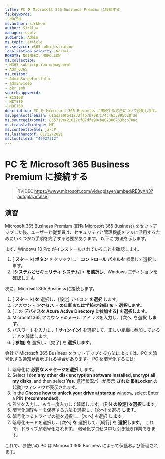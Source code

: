```yaml
---
title: PC を Microsoft 365 Business Premium に接続する
f1.keywords:
- NOCSH
ms.author: sirkkuw
author: Sirkkuw
manager: scotv
audience: Admin
ms.topic: article
ms.service: o365-administration
localization_priority: Normal
ROBOTS: NOINDEX, NOFOLLOW
ms.collection:
- M365-subscription-management
- Adm_O365
ms.custom:
- AdminSurgePortfolio
- adminvideo
- okr_smb
search.appverid:
- BCS160
- MET150
- MOE150
description: PC を Microsoft 365 Business に接続する方法について説明します。
ms.openlocfilehash: 61adae68541233ffb7b7087174c4633995b28fdd
ms.sourcegitcommit: 855719ee21017cf87dfa98cbe62806763bcb78ac
ms.translationtype: MT
ms.contentlocale: ja-JP
ms.lasthandoff: 01/22/2021
ms.locfileid: "49927312"
---
```

# <a name="connect-your-pc-to-microsoft-365-business-premium"></a>PC を Microsoft 365 Business Premium に接続する

> [!VIDEO https://www.microsoft.com/videoplayer/embed/RE3yXh3?autoplay=false]

## <a name="try-it"></a>演習
Microsoft 365 Business Premium (旧称 Microsoft 365 Business) をセットアップした後、ユーザーと従業員は、セキュリティと管理機能をフルに活用するためにいくつかの手順を完了する必要があります。 以下に&#39;方法を示します。

まず、Windows 10 Pro がインストールされていることを確認します。

1. [  **スタート] ボタン** をクリックし、  **コントロール パネルを** 検索して選択します。
2. [**システムとセキュリティ システム]**   >   **を選択し**、Windows エディションを確認します。

次に、Microsoft 365 Business に接続します。

1. [  **スタート] を** 選択し、[設定] アイコン  **を選択** します。
2. [アカウント **アクセス**  >   **の仕事または学校の接続] を**   >   **選択します**。
3. [この  **デバイスを Azure Active Directory に参加する] を選択します**。
4. Microsoft 365 アカウントのメール アドレスを入力し、[次へ] を選択  **します**。
5. パスワードを入力し、[  **サインイン]** を選択して、正しい組織に参加していることを確認します。
6. [  **参加] を** 選択し、[完了] を  **選択します**。

会社で Microsoft 365 Business をセットアップする方法によっては、PC を暗号化する通知が表示される場合があります。 PC を暗号化するには:

1. 暗号化に  **必要なメッセージを選択**  します。
2. Select  **I don&#39;any other disk encryption software installed, encrypt all my disks,** and then select  **Yes**. 進行状況バーが表示  **された [BitLocker**  の起動] ウィンドウが表示されます。
3. In the  **Choose how to unlock your drive at startup**  window, select Enter a PIN **(recommended)**.
4. PIN を入力し、もう一度入力して確認します。 [PIN  **の設定] を選択します**。
5. 暗号化回復キーを保存する方法を選択し、[次へ] を選択  **します**。
6. 暗号化するドライブの量を選択し、[次へ] を選択  **します**。
7. 暗号化モードを選択し、[次へ]  **を** 選択して、[続行] を  **選択します**。 これで、ドライブが暗号化されます。 暗号化プロセス中も引き続き作業できます。

これで、お使いの PC は Microsoft 365 Business によって保護および管理されます。